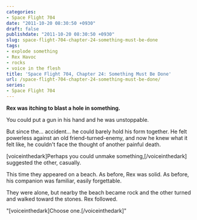 ```yaml
---
categories:
- Space Flight 704
date: "2011-10-20 08:30:50 +0930"
draft: false
publishdate: "2011-10-20 08:30:50 +0930"
slug: space-flight-704-chapter-24-something-must-be-done
tags:
- explode something
- Rex Havoc
- rocks
- voice in the flesh
title: 'Space Flight 704, Chapter 24: Something Must Be Done'
url: /space-flight-704-chapter-24-something-must-be-done/
series:
- Space Flight 704
---
```

**Rex was itching to blast a hole in something.**

You could put a gun in his hand and he was unstoppable.

But since the... accident... he could barely hold his form together. He
felt powerless against an old friend-turned-enemy, and now he knew what
it felt like, he couldn't face the thought of another painful death.

\[voiceinthedark\]Perhaps you could unmake something,\[/voiceinthedark\]
suggested the other, casually.

This time they appeared on a beach. As before, Rex was solid. As before,
his companion was familiar, easily forgettable.

They were alone, but nearby the beach became rock and the other turned
and walked toward the stones. Rex followed.

"\[voiceinthedark\]Choose one.\[/voiceinthedark\]"
